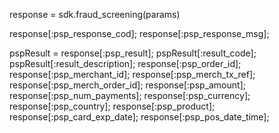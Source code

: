 response = sdk.fraud_screening(params)

response[:psp_response_cod];
response[:psp_response_msg];

pspResult = response[:psp_result];
pspResult[:result_code];
pspResult[:result_description];
response[:psp_order_id];
response[:psp_merchant_id];
response[:psp_merch_tx_ref];
response[:psp_merch_order_id];
response[:psp_amount];
response[:psp_num_payments];
response[:psp_currency];
response[:psp_country];
response[:psp_product];
response[:psp_card_exp_date];
response[:psp_pos_date_time];

